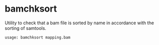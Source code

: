 # bamchksort
Utility to check that a bam file is sorted by name in accordance with the sorting of samtools.

    usage: bamchksort mapping.bam
